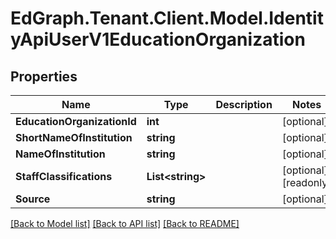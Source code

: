 # EdGraph.Tenant.Client.Model.IdentityApiUserV1EducationOrganization

## Properties

Name | Type | Description | Notes
------------ | ------------- | ------------- | -------------
**EducationOrganizationId** | **int** |  | [optional] 
**ShortNameOfInstitution** | **string** |  | [optional] 
**NameOfInstitution** | **string** |  | [optional] 
**StaffClassifications** | **List&lt;string&gt;** |  | [optional] [readonly] 
**Source** | **string** |  | [optional] 

[[Back to Model list]](../README.md#documentation-for-models) [[Back to API list]](../README.md#documentation-for-api-endpoints) [[Back to README]](../README.md)

